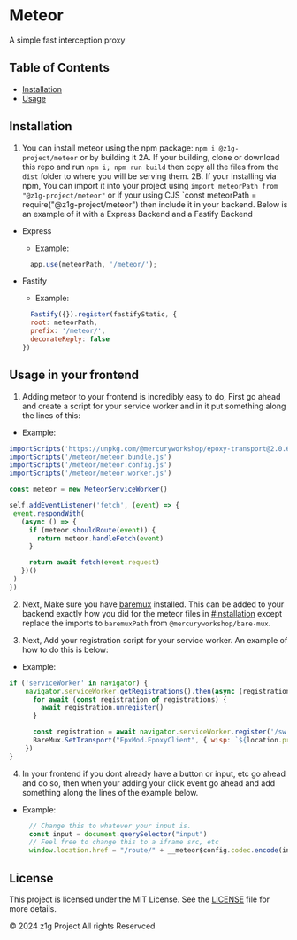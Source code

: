 # Meteor

A simple fast interception proxy

## Table of Contents

- [Installation](#installation)
- [Usage](#usage-in-your-frontend)

## Installation

1. You can install meteor using the npm package: `npm i @z1g-project/meteor` or by building it
2A. If your building, clone or download this repo and run `npm i; npm run build` then copy all the files from the `dist` folder to where you will be serving them.
2B. If your installing via npm, You can import it into your project using `import meteorPath from "@z1g-project/meteor"` or if your using CJS `const meteorPath = require("@z1g-project/meteor") then include it in your backend. Below is an example of it with a Express Backend and a Fastify Backend

- Express
  - Example:

  ```js
    app.use(meteorPath, '/meteor/');
  ```

- Fastify
  - Example:

  ```js
    Fastify({}).register(fastifyStatic, {
    root: meteorPath,
    prefix: '/meteor/',
    decorateReply: false
  })
  ```

## Usage in your frontend

1. Adding meteor to your frontend is incredibly easy to do, First go ahead and create a script for your service worker and in it put something along the lines of this:

 - Example:

 ```js
importScripts('https://unpkg.com/@mercuryworkshop/epoxy-transport@2.0.6/dist/index.js') // Replace with the transport of your choice
importScripts('/meteor/meteor.bundle.js')
importScripts('/meteor/meteor.config.js')
importScripts('/meteor/meteor.worker.js')

const meteor = new MeteorServiceWorker()

self.addEventListener('fetch', (event) => {
  event.respondWith(
    (async () => {
      if (meteor.shouldRoute(event)) {
        return meteor.handleFetch(event)
      }

      return await fetch(event.request)
    })()
  )
})
 ```

2. Next, Make sure you have [baremux](https://github.com/mercuryworkshop/bare-mux) installed. This can be added to your backend exactly how you did for the meteor files in [#installation](#installation) except replace the imports to `baremuxPath` from `@mercuryworkshop/bare-mux`.

3. Next, Add your registration script for your service worker. An example of how to do this is below:

  - Example:

  ```js
  if ('serviceWorker' in navigator) {
      navigator.serviceWorker.getRegistrations().then(async (registrations) => {
        for await (const registration of registrations) {
          await registration.unregister()
        }

        const registration = await navigator.serviceWorker.register('/sw.js') // Replace sw.js with whatever you named your sw script from step 1
        BareMux.SetTransport("EpxMod.EpoxyClient", { wisp: `${location.protocol === "http:" ? 'ws:' : 'wss:'}//${location.host}/wisp/` }) // Replace with whatever transport and wisp server you are going to use.
      })
  }
  ```

4. In your frontend if you dont already have a button or input, etc go ahead and do so, then when your adding your click event go ahead and add something along the lines of the example below.

 - Example:

 ```js
      // Change this to whatever your input is.
      const input = document.querySelector("input")
      // Feel free to change this to a iframe src, etc
      window.location.href = "/route/" + __meteor$config.codec.encode(input.value)
 ```

## License

This project is licensed under the MIT License. See the [LICENSE](LICENSE) file for more details.

© 2024 z1g Project All rights Reservced
